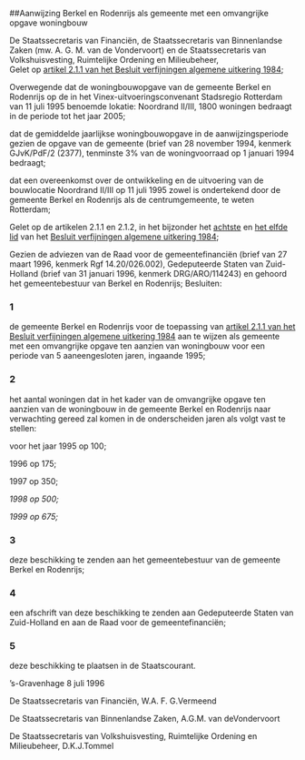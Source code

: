 <meta http-equiv='Content-Type' content='text/html; charset=utf-8' />

##Aanwijzing Berkel en Rodenrijs als gemeente met een omvangrijke opgave woningbouw

De Staatssecretaris van Financiën, de Staatssecretaris van Binnenlandse Zaken (mw. A. G. M. van de Vondervoort) en de Staatssecretaris van Volkshuisvesting, Ruimtelijke Ordening en Milieubeheer,  
Gelet op [artikel 2.1.1 van het Besluit verfijningen algemene uitkering 1984](../../../../../../../../../../../../../AMvB/besluit/verfijningen/algemene/uitkering/1984/BWBR0003674/README.md);

Overwegende dat de woningbouwopgave van de gemeente Berkel en Rodenrijs op de in het Vinex-uitvoeringsconvenant Stadsregio Rotterdam van 11 juli 1995 benoemde lokatie: Noordrand II/III, 1800 woningen bedraagt in de periode tot het jaar 2005;

dat de gemiddelde jaarlijkse woningbouwopgave in de aanwijzingsperiode gezien de opgave van de gemeente (brief van 28 november 1994, kenmerk GJvK/PdF/2 (2377), tenminste 3% van de woningvoorraad op 1 januari 1994 bedraagt;

dat een overeenkomst over de ontwikkeling en de uitvoering van de bouwlocatie Noordrand II/III op 11 juli 1995 zowel is ondertekend door de gemeente Berkel en Rodenrijs als de centrumgemeente, te weten Rotterdam;

Gelet op de artikelen 2.1.1 en 2.1.2, in het bijzonder het [achtste](../../../../../../../../../../../../../AMvB/besluit/verfijningen/algemene/uitkering/1984/BWBR0003674/README.md) en [het elfde lid](../../../../../../../../../../../../../AMvB/besluit/verfijningen/algemene/uitkering/1984/BWBR0003674/README.md) van het [Besluit verfijningen algemene uitkering 1984](../../../../../../../../../../../../../AMvB/besluit/verfijningen/algemene/uitkering/1984/BWBR0003674/README.md);

Gezien de adviezen van de Raad voor de gemeentefinanciën (brief van 27 maart 1996, kenmerk Rgf 14.20/026.002), Gedeputeerde Staten van Zuid-Holland (brief van 31 januari 1996, kenmerk DRG/ARO/114243) en gehoord het gemeentebestuur van Berkel en Rodenrijs;
Besluiten:    

### 1  

de gemeente Berkel en Rodenrijs voor de toepassing van [artikel 2.1.1 van het Besluit verfijningen algemene uitkering 1984](../../../../../../../../../../../../../AMvB/besluit/verfijningen/algemene/uitkering/1984/BWBR0003674/README.md) aan te wijzen als gemeente met een omvangrijke opgave ten aanzien van woningbouw voor een periode van 5 aaneengesloten jaren, ingaande 1995;  

### 2  

het aantal woningen dat in het kader van de omvangrijke opgave ten aanzien van de woningbouw in de gemeente Berkel en Rodenrijs naar verwachting gereed zal komen in de onderscheiden jaren als volgt vast te stellen: 

voor het jaar 1995 op 100;  

1996 op 175;  

1997 op 350;  

*1998 op 500;*   

*1999 op 675;*     

### 3  

deze beschikking te zenden aan het gemeentebestuur van de gemeente Berkel en Rodenrijs;  

### 4  

een afschrift van deze beschikking te zenden aan Gedeputeerde Staten van Zuid-Holland en aan de Raad voor de gemeentefinanciën;  

### 5  

deze beschikking te plaatsen in de Staatscourant.  

’s-Gravenhage 
8 juli 1996    

De 
Staatssecretaris van Financiën, 
W.A. F. G.Vermeend 

De 
Staatssecretaris van Binnenlandse Zaken, 
A.G.M. van deVondervoort 

De 
Staatssecretaris van Volkshuisvesting, Ruimtelijke Ordening en Milieubeheer, 
D.K.J.Tommel    
